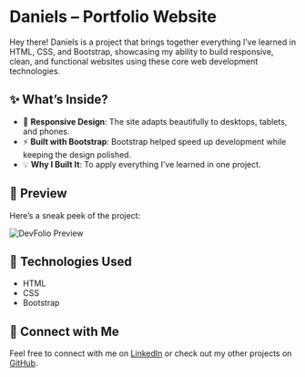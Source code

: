 # Daniels – Portfolio Website

Hey there! Daniels is a project that brings together everything I’ve learned in HTML, CSS, and Bootstrap, showcasing my ability to build responsive, clean, and functional websites using these core web development technologies.

## ✨ What’s Inside?
- 📱 **Responsive Design**: The site adapts beautifully to desktops, tablets, and phones.
- ⚡ **Built with Bootstrap**: Bootstrap helped speed up development while keeping the design polished.
- 💡 **Why I Built It**: To apply everything I’ve learned in one project.

## 📸 Preview
Here’s a sneak peek of the project:

![DevFolio Preview](https://github.com/mohamedkhaled-dev/daniels/blob/main/src/screenshot/Daniels.png)


## 🔧 Technologies Used
- HTML
- CSS
- Bootstrap

## 🤝 Connect with Me
Feel free to connect with me on [LinkedIn](https://www.linkedin.com/in/mohamedkhaled-eg/) or check out my other projects on [GitHub](https://github.com/mohamedkhaled-dev).
